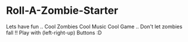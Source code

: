 # Roll-A-Zombie-Starter
Lets have fun .. Cool Zombies Cool Music Cool Game ..
Don't let zombies fall !!
Play with (left-right-up) Buttons :D
